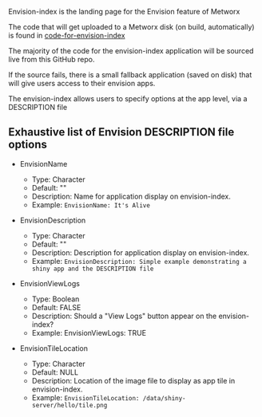 Envision-index is the landing page for the Envision feature of Metworx

The code that will get uploaded to a Metworx disk (on build, automatically) is found in [code-for-envision-index](https://github.com/metrumresearchgroup/envision-index/tree/master/code-for-envision)

The majority of the code for the envision-index application will be sourced live from this GitHub repo.

If the source fails, there is a small fallback application (saved on disk) that will give users access to their envision apps.

The envision-index allows users to specify options at the app level, via a DESCRIPTION file

## Exhaustive list of Envision DESCRIPTION file options

* EnvisionName
  * Type: Character
  * Default: ""
  * Description: Name for application display on envision-index.
  * Example: `EnvisionName: It's Alive`

* EnvisionDescription
  * Type: Character
  * Default: ""
  * Description: Description for application display on envision-index.
  * Example: `EnvisionDescription: Simple example demonstrating a shiny app and the DESCRIPTION file`

* EnvisionViewLogs
  * Type: Boolean
  * Default: FALSE
  * Description: Should a "View Logs" button appear on the envision-index?
  * Example: EnvisionViewLogs: TRUE

* EnvisionTileLocation
  * Type: Character
  * Default: NULL
  * Description: Location of the image file to display as app tile in envision-index.
  * Example: `EnvisionTileLocation: /data/shiny-server/hello/tile.png`
  
